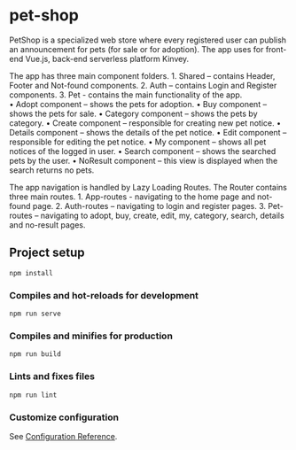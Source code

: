 # pet-shop
PetShop is a specialized web store where every registered user can publish an announcement for pets (for sale or for adoption).
The app uses for front-end Vue.js, back-end serverless platform Kinvey.

The app has three main component folders.
	1.	Shared – contains Header, Footer and Not-found components.
	2.	Auth – contains Login and Register components.
	3.	Pet - contains the main functionality of the app.  
		•	Adopt component – shows the pets for adoption.
		•	Buy component – shows the pets for sale.
		•	Category component – shows the pets by category.
		•	Create component – responsible for creating new pet notice.
		•	Details component – shows the details of the pet notice.
		•	Edit component – responsible for editing the pet notice.
		•	My component – shows all pet notices of the logged in user.
		•	Search component – shows the searched pets by the user.
		•	NoResult component – this view is displayed when the search returns no pets. 
		
The app navigation is handled by Lazy Loading Routes. The Router contains three main routes.
	1.	App-routes -  navigating to the home page and not-found page.
	2.	Auth-routes – navigating to login and register pages.
	3.	Pet-routes – navigating to adopt, buy, create, edit, my, category, search, details and no-result pages. 

## Project setup
```
npm install
```

### Compiles and hot-reloads for development
```
npm run serve
```

### Compiles and minifies for production
```
npm run build
```

### Lints and fixes files
```
npm run lint
```

### Customize configuration
See [Configuration Reference](https://cli.vuejs.org/config/).
